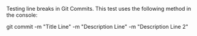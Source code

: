 Testing line breaks in Git Commits.
This test uses the following method in the console:

git commit -m "Title Line" -m "Description Line" -m "Description Line 2"
